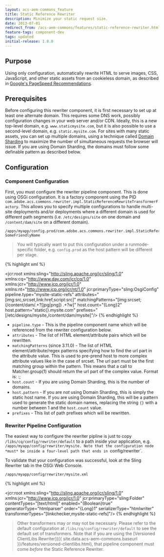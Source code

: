 ```yaml
---
layout: acs-aem-commons_feature
title: Static Reference Rewriter
description: Minimize your static request size.
date: 2013-07-01
redirect_from: /acs-aem-commons/features/static-reference-rewriter.html
feature-tags: component-dev
tags: updated
initial-release: 1.0.0
---
```


## Purpose

Using only configuration, automatically rewrite HTML to serve images, CSS, JavaScript, and other static assets from an cookieless domain, as described in [Google's PageSpeed Recommendations](https://developers.google.com/speed/docs/best-practices/request#ServeFromCookielessDomain).

## Prerequisites

Before configuring this rewriter component, it is first necessary to set up at least one alternate domain. This requires some DNS work, possibly configuration changes in your web server and/or CDN. Ideally, this is a new top-level domain, e.g. `www.staticmysite.com`, but it is also possible to use a second-level domain, e.g. `static.mysite.com`. For sites with many static assets, you can set up multiple domains, using a technique called [Domain Sharding](http://www.stevesouders.com/blog/2009/05/12/sharding-dominant-domains/) to maximize the number of simultaneous requests the browser will issue. If you are using Domain Sharding, the domains must follow some definable pattern as described below.

## Configuration

### Component Configuration

First, you must configure the rewriter pipeline component. This is done using OSGi configuration. It is a factory component using the PID `com.adobe.acs.commons.rewriter.impl.StaticReferenceRewriteTransformerFactory`. This allows you to specify multiple configurations to handle multi-site deployments and/or deployments where a different domain is used for different path segments (i.e. `/etc/designs/site` on one domain and `/content/dam/site` on a different domain).

    /apps/myapp/config.prod/com.adobe.acs.commons.rewriter.impl.StaticReferenceRewriteTransformerFactory-SomeFriendlyName

> You will typically want to put this configuration under a runmode-specific folder, e.g. `config.prod` as the host pattern will be different per stage.

{% highlight xml %}
<?xml version="1.0" encoding="UTF-8"?>
<jcr:root xmlns:sling="http://sling.apache.org/jcr/sling/1.0" xmlns:cq="http://www.day.com/jcr/cq/1.0"
    xmlns:jcr="http://www.jcp.org/jcr/1.0" xmlns:nt="http://www.jcp.org/jcr/nt/1.0"
    jcr:primaryType="sling:OsgiConfig"
    pipeline.type="mysite-static-refs"
    attributes="[img:src\,srcset,link:href,script:src]"
    matchingPatterns="[img:srcset;(\/content\/dam\/.+?[jpg|png]) .+?w]"
    host.count="{Long}2"
    host.pattern="static{}.mysite.com"
    prefixes="[/etc/designs/mysite,/content/dam/mysite]"/>
{% endhighlight %}

* `pipeline.type` - This is the pipeline component name which will be referenced from the rewriter configuration below.
* `attributes` - The list of HTML element/attribute pairs which will be rewritten.
* `matchingPatterns` (since 3.11.0) - The list of HTML element/attribute/regex patterns specifying how to find the url part in the attribute value. This is used to pre-prend host to more complex attribute values like in the case of srcset. The url part must be the first matching group within the pattern. This means that a call to Matcher.group(1) should return the url part of the complex value.
Format is: <element>:<attribute>;<regex-pattern>
* `host.count` - If you are using Domain Sharding, this is the number of domains.
* `host.pattern` - If you are *not* using Domain Sharding, this is simply the static host name. If you are using Domain Sharding, this will be a pattern used to generate the static domain names, replacing the string `{}` with a number between 1 and the `host.count` value.
* `prefixes` - This list of path prefixes which will be rewritten.

### Rewriter Pipeline Configuration

The easiest way to configure the rewriter pipline is just to copy `/libs/cq/config/rewriter/default` to a path inside your application, e.g. `/apps/myapp/config/rewriter/mysite. Note that the configuration node *must* be inside a four-level path that ends in `config/rewriter`.

To validate that your configuration was successful, look at the Sling Rewriter tab in the OSGi Web Console.

	/apps/myapp/config/rewriter/mysite.xml

{% highlight xml %}
<?xml version="1.0" encoding="UTF-8"?>
<jcr:root xmlns:sling="http://sling.apache.org/jcr/sling/1.0" xmlns:jcr="http://www.jcp.org/jcr/1.0"
    jcr:primaryType="sling:Folder"
    contentTypes="[text/html]"
    enabled="{Boolean}true"
    generatorType="htmlparser"
    order="{Long}1"
    serializerType="htmlwriter"
    transformerTypes="[linkchecker,mysite-static-refs]"/>
{% endhighlight %}        

> Other transformers may or may not be necessary. Please refer to the default configuration at `/libs/cq/config/rewriter/default` to see the default set of transformers. Note that if you are using the [Versioned ClientLibs Rewriter]({{ site.data.acs-aem-commons.baseurl }}/features/versioned-clientlibs.html), that pipeline component must come *before* the Static Reference Rewriter.
